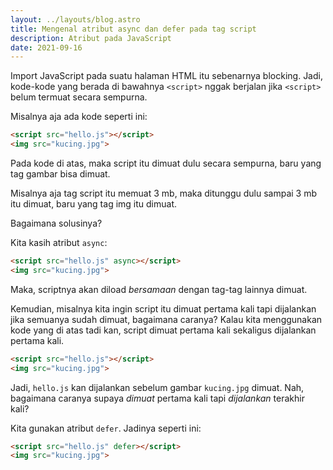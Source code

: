 ```yaml
---
layout: ../layouts/blog.astro
title: Mengenal atribut async dan defer pada tag script
description: Atribut pada JavaScript
date: 2021-09-16
---
```


Import JavaScript pada suatu halaman HTML itu sebenarnya blocking. Jadi, kode-kode yang berada di bawahnya `<script>` nggak berjalan jika `<script>` belum termuat secara sempurna.

Misalnya aja ada kode seperti ini:

```html
<script src="hello.js"></script>
<img src="kucing.jpg">
```

Pada kode di atas, maka script itu dimuat dulu secara sempurna, baru yang tag gambar bisa dimuat.

Misalnya aja tag script itu memuat 3 mb, maka ditunggu dulu sampai 3 mb itu dimuat, baru yang tag img itu dimuat.

Bagaimana solusinya?

Kita kasih atribut `async`:

```html
<script src="hello.js" async></script>
<img src="kucing.jpg">
```

Maka, scriptnya akan diload _bersamaan_ dengan tag-tag lainnya dimuat.

Kemudian, misalnya kita ingin script itu dimuat pertama kali tapi dijalankan jika semuanya sudah dimuat, bagaimana caranya? Kalau kita menggunakan kode yang di atas tadi kan, script dimuat pertama kali sekaligus dijalankan pertama kali.

```html
<script src="hello.js"></script>
<img src="kucing.jpg">
```

Jadi, `hello.js` kan dijalankan sebelum gambar `kucing.jpg` dimuat. Nah, bagaimana caranya supaya _dimuat_ pertama kali tapi _dijalankan_ terakhir kali?

Kita gunakan atribut `defer`. Jadinya seperti ini:

```html
<script src="hello.js" defer></script>
<img src="kucing.jpg">
```